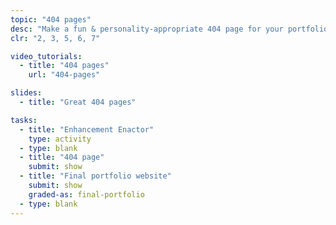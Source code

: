 ```yaml
---
topic: "404 pages"
desc: "Make a fun & personality-appropriate 404 page for your portfolio website."
clr: "2, 3, 5, 6, 7"

video_tutorials:
  - title: "404 pages"
    url: "404-pages"

slides:
  - title: "Great 404 pages"

tasks:
  - title: "Enhancement Enactor"
    type: activity
  - type: blank
  - title: "404 page"
    submit: show
  - title: "Final portfolio website"
    submit: show
    graded-as: final-portfolio
  - type: blank
---
```


